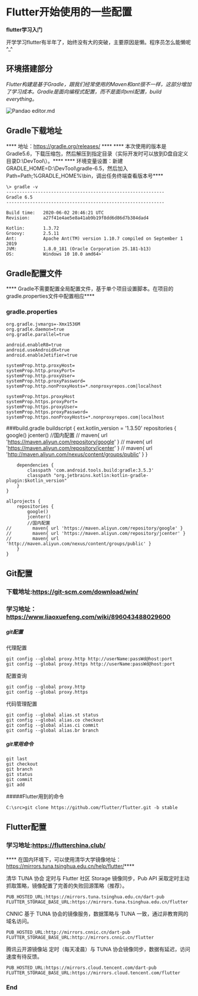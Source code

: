 # Flutter开始使用的一些配置

**flutter学习入门**



开学学习flutter有半年了，始终没有大的突破，主要原因是懒。程序员怎么能懒呢^_^


## 环境搭建部分

*Flutter构建是基于Gradle，跟我们经常使用的Maven和ant很不一样，这部分增加了学习成本。Gradle是面向编程式配置，而不是面向xml配置，build everything。*

![Pandao editor.md](https://pandao.github.io/editor.md/images/logos/editormd-logo-180x180.png "Pandao editor.md")



## Gradle下载地址
**** 地址：https://gradle.org/releases/ ****
**** 本次使用的版本是Gradle5.6，下载压缩包，然后解压到指定目录（实际开发时可以放到D盘自定义目录D:\DevTool\）。****
**** 环境变量设置：新建GRADLE_HOME=D:\DevTool\gradle-6.5，然后加入Path=Path;%GRADLE_HOME%\bin，调出任务终端查看版本号****

	\> gradle -v
	------------------------------------------------------------
	Gradle 6.5
	------------------------------------------------------------

	Build time:   2020-06-02 20:46:21 UTC
	Revision:     a27f41e4ae5e8a41ab9b19f8dd6d86d7b384dad4

	Kotlin:       1.3.72
	Groovy:       2.5.11
	Ant:          Apache Ant(TM) version 1.10.7 compiled on September 1 2019
	JVM:          1.8.0_181 (Oracle Corporation 25.181-b13)
	OS:           Windows 10 10.0 amd64>`


## Gradle配置文件
**** Gradle不需要配置全局配置文件，基于单个项目设置脚本。在项目的gradle.properties文件中配置相应****
### gradle.properties
	org.gradle.jvmargs=-Xmx1536M
	org.gradle.daemon=true
	org.gradle.parallel=true

	android.enableR8=true
	android.useAndroidX=true
	android.enableJetifier=true

	systemProp.http.proxyHost=
	systemProp.http.proxyPort=
	systemProp.http.proxyUser=
	systemProp.http.proxyPassword=
	systemProp.http.nonProxyHosts=*.nonproxyrepos.com|localhost

	systemProp.https.proxyHost
	systemProp.https.proxyPort=
	systemProp.https.proxyUser=
	systemProp.https.proxyPassword=
	systemProp.https.nonProxyHosts=*.nonproxyrepos.com|localhost

###build.gradle
	buildscript {
		ext.kotlin_version = '1.3.50'
		repositories {
			google()
			jcenter()
			//国内配置
	//        maven{ url 'https://maven.aliyun.com/repository/google' }
	//        maven{ url 'https://maven.aliyun.com/repository/jcenter' }
	//        maven{ url 'http://maven.aliyun.com/nexus/content/groups/public' }
		}

		dependencies {
			classpath 'com.android.tools.build:gradle:3.5.3'
			classpath "org.jetbrains.kotlin:kotlin-gradle-plugin:$kotlin_version"
		}
	}

	allprojects {
		repositories {
			google()
			jcenter()
			//国内配置
	//        maven{ url 'https://maven.aliyun.com/repository/google' }
	//        maven{ url 'https://maven.aliyun.com/repository/jcenter' }
	//        maven{ url 'http://maven.aliyun.com/nexus/content/groups/public' }
		}
	}

## Git配置
### 下载地址:https://git-scm.com/download/win/
### 学习地址：https://www.liaoxuefeng.com/wiki/896043488029600
##### git配置
代理配置

	git config --global proxy.http http://userName:passWd@host:port
	git config --global proxy.https http://userName:passWd@host:port

配置查询

	git config --global proxy.http
	git config --global proxy.https

代码管理配置

	git config --global alias.st status
	git config --global alias.co checkout
	git config --global alias.ci commit
	git config --global alias.br branch

##### git常用命令

	git last
	git checkout
	git branch
	git status
	git commit
	git add

#####Flutter用到的命令

	C:\src>git clone https://github.com/flutter/flutter.git -b stable



## Flutter配置
### 学习地址:https://flutterchina.club/
**** 在国内环境下，可以使用清华大学镜像地址：https://mirrors.tuna.tsinghua.edu.cn/help/flutter/****

清华 TUNA 协会
定时与 Flutter 社区 Storage 镜像同步，Pub API 采取定时主动抓取策略，镜像配置了完善的失败回源策略（推荐）。

	PUB_HOSTED_URL:https://mirrors.tuna.tsinghua.edu.cn/dart-pub
	FLUTTER_STORAGE_BASE_URL:https://mirrors.tuna.tsinghua.edu.cn/flutter

CNNIC
基于 TUNA 协会的镜像服务，数据策略与 TUNA 一致，通过非教育网的域名访问。

	PUB_HOSTED_URL:http://mirrors.cnnic.cn/dart-pub
	FLUTTER_STORAGE_BASE_URL:http://mirrors.cnnic.cn/flutter

腾讯云开源镜像站
定时（每天凌晨）与 TUNA 协会镜像同步，数据有延迟，访问速度有待反馈。

	PUB_HOSTED_URL:https://mirrors.cloud.tencent.com/dart-pub
	FLUTTER_STORAGE_BASE_URL:https://mirrors.cloud.tencent.com/flutter


### End
